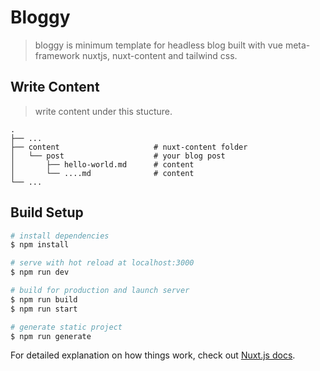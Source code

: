 
# Bloggy
> bloggy is minimum template for headless blog built with vue meta-framework nuxtjs, nuxt-content and tailwind css.

## Write Content
> write content under this stucture.

    .
    ├── ...
    ├── content                 	# nuxt-content folder
    │   └── post          			# your blog post
    │   	├── hello-world.md      # content
    │   	└── ....md              # content
    └── ...

## Build Setup

```bash
# install dependencies
$ npm install

# serve with hot reload at localhost:3000
$ npm run dev

# build for production and launch server
$ npm run build
$ npm run start

# generate static project
$ npm run generate
```

For detailed explanation on how things work, check out [Nuxt.js docs](https://nuxtjs.org).
